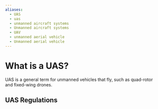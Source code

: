 ```yaml
---
aliases:
  - UAS
  - uas
  - unmanned aircraft systems
  - Unmanned aircraft systems
  - UAV
  - unmanned aerial vehicle
  - Unmanned aerial vehicle
---
```

# What is a UAS?
UAS is a general term for unmanned vehicles that fly, such as quad-rotor and fixed-wing drones. 


## UAS Regulations

